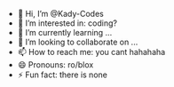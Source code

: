 - 👋 Hi, I’m @Kady-Codes
- 👀 I’m interested in: coding?
- 🌱 I’m currently learning ...
- 💞️ I’m looking to collaborate on ...
- 📫 How to reach me: you cant hahahaha
- 😄 Pronouns: ro/blox
- ⚡ Fun fact: there is none

<!---
Kady-Codes/Kady-Codes is a ✨ special ✨ repository because its `README.md` (this file) appears on your GitHub profile.
You can click the Preview link to take a look at your changes.
--->
